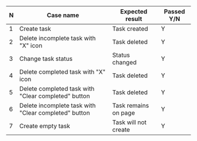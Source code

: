 | N | Case name                                            | Expected result                   | Passed Y/N |
|---|------------------------------------------------------|-----------------------------------|------------|
| 1 | Create task                                          | Task created                      | Y          |
| 2 | Delete incomplete task with "X" icon                 | Task deleted                      | Y          |
| 3 | Change task status                                   | Status changed                    | Y          |
| 4 | Delete completed task with "X" icon                  | Task deleted                      | Y          |
| 5 | Delete completed task with "Clear completed" button  | Task deleted                      | Y          |
| 6 | Delete incomplete task with "Clear completed" button | Task remains on page              | Y          |
| 7 | Create empty task                                    | Task will not create              | Y          |